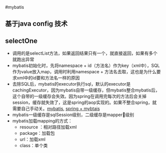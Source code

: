 #mybatis
## 基于java config 技术

## selectOne
* 调用的是selectList方法，如果返回结果只有一个，就直接返回，如果有多个就跑出异常
* mybatis初始化时，先将namespace + id（方法名）作为key（xml中），SQL作为value放入map，调用时利用namespace + 方法名去取，这也是为什么要求xml中的id要和方法名一样的原因
* 去除SQL后，mybatis的executor执行sql，默认的executor是cachingExecutor，因为mybatis自带一级缓存，但mybatis整合mybatis后，这个自带的一级缓存会失效。因为spring在调用完每次的方法后会关掉session，缓存就失效了，这是spring的aop实现的。如果不整合spring，就需要自己手动关。[mybatis](/Users/jingjie/Documents/markdown/images/mybatis/mybatis.jpg), [spring + mybtais](/Users/jingjie/Documents/markdown/images/mybatis/spring+mybatis.jpg)
* mybatis一级缓存是sqlSession级别，二级缓存是mapper级别
* mybatis加载mapping的方式：
    - resource ：相对路径加载xml
    - package：加载包
    - url：加载xml
    - class：单个类
